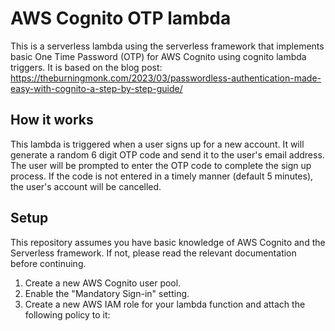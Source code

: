 # AWS Cognito OTP lambda

This is a serverless lambda using the serverless framework that implements basic One Time Password (OTP) for AWS Cognito using cognito lambda triggers. It is based on the blog post: <https://theburningmonk.com/2023/03/passwordless-authentication-made-easy-with-cognito-a-step-by-step-guide/>

## How it works

This lambda is triggered when a user signs up for a new account. It will generate a random 6 digit OTP code and send it to the user's email address. The user will be prompted to enter the OTP code to complete the sign up process. If the code is not entered in a timely manner (default 5 minutes), the user's account will be cancelled.

## Setup

This repository assumes you have basic knowledge of AWS Cognito and the Serverless framework. If not, please read the relevant documentation before continuing.

1. Create a new AWS Cognito user pool.
2. Enable the "Mandatory Sign-in" setting.
3. Create a new AWS IAM role for your lambda function and attach the following policy to it:
